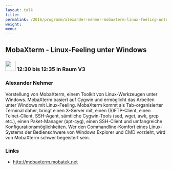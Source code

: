 ```yaml
---
layout: talk
title:
permalink: /2016/programm/alexander-nehmer-mobaxterm-linux-feeling-unter-windows/
weight:
menu:
---
```

## MobaXterm - Linux-Feeling unter Windows

### <img height = "32" src="../../../images/lightning.svg"> 12:30 bis 12:35 in Raum V3

### Alexander Nehmer

Vorstellung von MobaXterm, einem Toolkit von Linux-Werkzeugen unter Windows. MobaXterm basiert auf Cygwin und ermöglicht das Arbeiten unter Windows mit Linux-Feeling. MobaXterm kommt als Tab-organisierter Terminal daher, bringt einen X-Server mit, einen (S)FTP-Client, einen Telnet-Client, SSH-Agent, sämtliche Cygwin-Tools (sed, wget, awk, grep etc.), einen Paket-Manager (apt-cyg), einen SSH-Client und umfangreiche Konfigurationsmöglichkeiten. Wer den Commandline-Komfort eines Linux-Systems der Bedienschwere von Windows Explorer und CMD vorzieht, wird von MobaXterm schwer begeistert sein.

### Links

- <a href="http://mobaxterm.mobatek.net" target="_blank">http://mobaxterm.mobatek.net</a>
